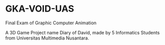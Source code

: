 # GKA-VOID-UAS
 
 Final Exam of Graphic Computer Animation
 
 A 3D Game Project name Diary of David, made by 5 Informatics Students from Universitas Multimedia Nusantara. 
